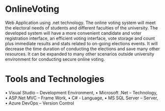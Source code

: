 # OnlineVoting
Web Application using .net technology.
The online voting system will meet the electoral needs of students and different faculties of the university. The developed system will have a more convenient candidate and voter registration interface, an efficient voting interface, vote storage and count plus immediate results and stats related to on-going elections events. It will decrease the time duration of conducting the elections and save many other resources. It can be expanded to many other scenarios outside university environment for conducting secure online voting.

# Tools and Technologies
•	Visual Studio – Development Environment,
•	Microsoft .Net – Technology,
•	ASP.Net MVC – Frame Work,
•	C# - Language,
•	MS SQL Server – Server,
•	Azure DevOps – Version Control

